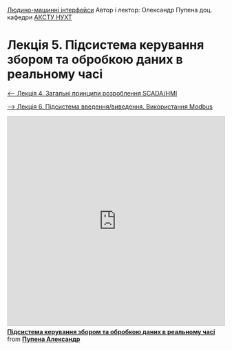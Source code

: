 [Людино-машинні інтерфейси](https://pupenasan.github.io/hmi/)  Автор і лектор: Олександр Пупена доц. кафедри [АКСТУ НУХТ](http://www.iasu-nuft.pp.ua/) 

# Лекція 5. Підсистема керування збором та обробкою даних в реальному часі

[<-- Лекція 4. Загальні принципи розроблення SCADA/HMI](lec4.md)

[--> Лекція 6. Підсистема введення/виведення. Використання Modbus](lec6.md)

<iframe src="https://www.slideshare.net/slideshow/embed_code/key/1uHyoTihdy4DGl" width="597" height="486" frameborder="0" marginwidth="0" marginheight="0" scrolling="no" style="border:1px solid #CCC; border-width:1px; margin-bottom:5px; max-width: 100%;" allowfullscreen> </iframe> <div style="margin-bottom:5px"> <strong> <a href="https://www.slideshare.net/pupenasan/ss-238659483" title="Підсистема керування збором та обробкою даних в реальному часі" target="_blank">Підсистема керування збором та обробкою даних в реальному часі</a> </strong> from <strong><a href="https://www.slideshare.net/pupenasan" target="_blank">Пупена Александр</a></strong> </div>


